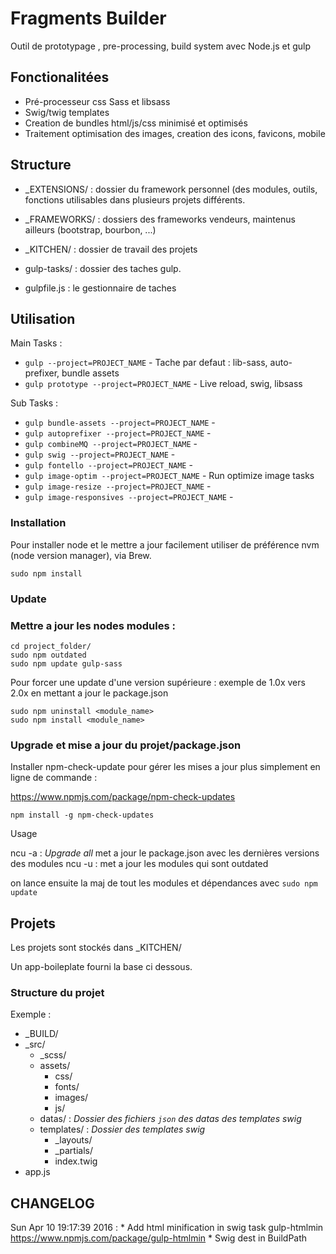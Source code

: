 # Fragments Builder

Outil de prototypage , pre-processing, build system avec Node.js et gulp

## Fonctionalitées

- Pré-processeur css Sass et libsass
- Swig/twig templates
- Creation de bundles html/js/css minimisé et optimisés
- Traitement optimisation des images, creation des icons, favicons, mobile

## Structure

* _EXTENSIONS/ : dossier du framework personnel (des modules, outils, fonctions utilisables dans plusieurs projets différents.

* _FRAMEWORKS/ : dossiers des frameworks vendeurs, maintenus ailleurs (bootstrap, bourbon, ...)

* _KITCHEN/ : dossier de travail des projets

* gulp-tasks/ : dossier des taches gulp.

* gulpfile.js : le gestionnaire de taches

## Utilisation

Main Tasks :

*   `gulp --project=PROJECT_NAME`  - Tache par defaut : lib-sass, auto-prefixer, bundle assets
*   `gulp prototype --project=PROJECT_NAME` - Live reload, swig, libsass

Sub Tasks :

*   `gulp bundle-assets --project=PROJECT_NAME` -
*   `gulp autoprefixer --project=PROJECT_NAME` -
*   `gulp combineMQ --project=PROJECT_NAME` -
*   `gulp swig --project=PROJECT_NAME` -
*   `gulp fontello --project=PROJECT_NAME` -
*   `gulp image-optim --project=PROJECT_NAME` - Run optimize image tasks
*   `gulp image-resize --project=PROJECT_NAME` -
*   `gulp image-responsives --project=PROJECT_NAME` -


### Installation

Pour installer node et le mettre a jour facilement utiliser
de préférence nvm (node version manager), via Brew.

    sudo npm install

### Update

###

### Mettre a jour les nodes modules :

```
cd project_folder/
sudo npm outdated
sudo npm update gulp-sass
```

Pour forcer une update d'une version supérieure : exemple de 1.0x vers 2.0x
en mettant a jour le package.json

```
sudo npm uninstall <module_name>
sudo npm install <module_name>
```

### Upgrade et mise a jour du projet/package.json

Installer npm-check-update pour gérer les mises a jour plus simplement en ligne de commande :

https://www.npmjs.com/package/npm-check-updates

```
npm install -g npm-check-updates
```

Usage

ncu -a : *Upgrade all* met a jour le package.json avec les dernières versions des modules
ncu -u : met a jour les modules qui sont outdated

on lance ensuite la maj de tout les modules et dépendances avec `sudo npm update`


## Projets

Les projets sont stockés dans _KITCHEN/

Un app-boileplate fourni la base ci dessous.

### Structure du projet

Exemple :

* _BUILD/
* _src/
    *	_scss/
    * 	assets/
        *	css/
        *	fonts/
        *	images/
        *	js/
    * 	datas/ : *Dossier des fichiers `json` des datas des templates swig*
    * 	templates/ : *Dossier des templates swig*
        *	_layouts/
        *	_partials/
        *	index.twig
* app.js


## CHANGELOG

Sun Apr 10 19:17:39 2016
:   *   Add html minification in swig task
        gulp-htmlmin
        https://www.npmjs.com/package/gulp-htmlmin
    *   Swig dest in BuildPath
